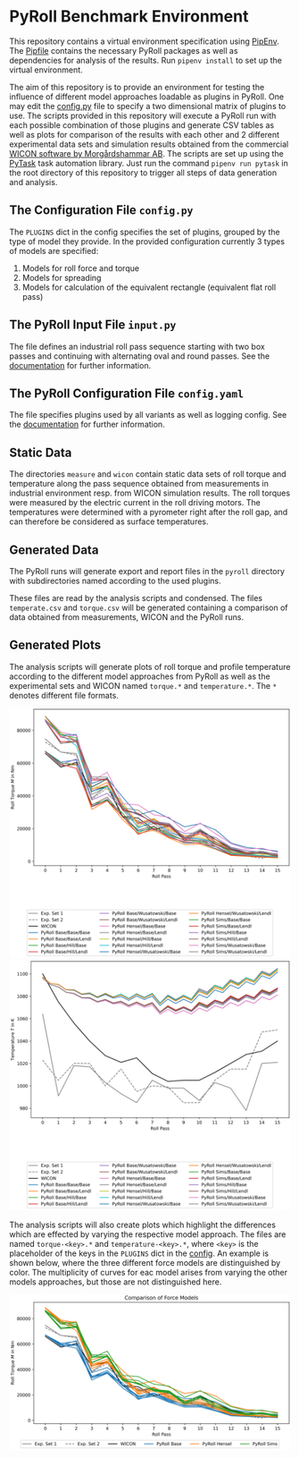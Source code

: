 # PyRoll Benchmark Environment

This repository contains a virtual environment specification using [PipEnv](https://pipenv.pypa.io/en/latest/).
The [Pipfile](Pipfile) contains the necessary PyRoll packages as well as dependencies for analysis of the results.
Run `pipenv install` to set up the virtual environment.

The aim of this repository is to provide an environment for testing the influence of different model approaches loadable
as plugins in PyRoll.
One may edit the [config.py](config.py) file to specify a two dimensional matrix of plugins to use.
The scripts provided in this repository will execute a PyRoll run with each possible combination of those plugins and
generate CSV tables as well as plots for comparison of the results with each other and 2 different experimental data
sets and simulation results obtained from the commercial
[WICON software by Morgårdshammar AB](https://www.morgardshammar.se/rolling-mill-simulation-software-wicon.html).
The scripts are set up using the [PyTask](https://pytask-dev.readthedocs.io/en/stable/) task automation library.
Just run the command `pipenv run pytask` in the root directory of this repository to trigger all steps of data
generation and
analysis.

## The Configuration File `config.py`

The `PLUGINS` dict in the config specifies the set of plugins, grouped by the type of model they provide.
In the provided configuration currently 3 types of models are specified:

1. Models for roll force and torque
2. Models for spreading
3. Models for calculation of the equivalent rectangle (equivalent flat roll pass)

## The PyRoll Input File `input.py`

The file defines an industrial roll pass sequence starting with two box passes and continuing with alternating oval and
round passes.
See the [documentation](https://pyroll.readthedocs.io/en/latest/) for further information.

## The PyRoll Configuration File `config.yaml`

The file specifies plugins used by all variants as well as logging config.
See the [documentation](https://pyroll.readthedocs.io/en/latest/) for further information.

## Static Data

The directories `measure` and `wicon` contain static data sets of roll torque and temperature along the pass sequence
obtained from measurements in industrial environment resp. from WICON simulation results.
The roll torques were measured by the electric current in the roll driving motors.
The temperatures were determined with a pyrometer right after the roll gap, and can therefore be considered as surface
temperatures.

## Generated Data

The PyRoll runs will generate export and report files in the `pyroll` directory with subdirectories named according to
the used plugins.

These files are read by the analysis scripts and condensed.
The files `temperate.csv` and `torque.csv` will be generated containing a comparison of data obtained from measurements,
WICON and the PyRoll runs.

## Generated Plots

The analysis scripts will generate plots of roll torque and profile temperature according to the different model
approaches from PyRoll as well as the experimental sets and WICON named `torque.*` and `temperature.*`.
The `*` denotes different file formats.

![Roll Torque](torque.png)
![Profile Temperature](temperature.png)

The analysis scripts will also create plots which highlight the differences which are effected by varying the respective
model approach.
The files are named `torque-<key>.*` and `temperature-<key>.*`, where `<key>` is the placeholder of the keys in
the `PLUGINS` dict in the [config](#the-configuration-file-configpy).
An example is shown below, where the three different force models are distinguished by color.
The multiplicity of curves for eac model arises from varying the other models approaches, but those are not
distinguished here.

![Roll Torque Comparison of Force Models](torque-force_model.png)



